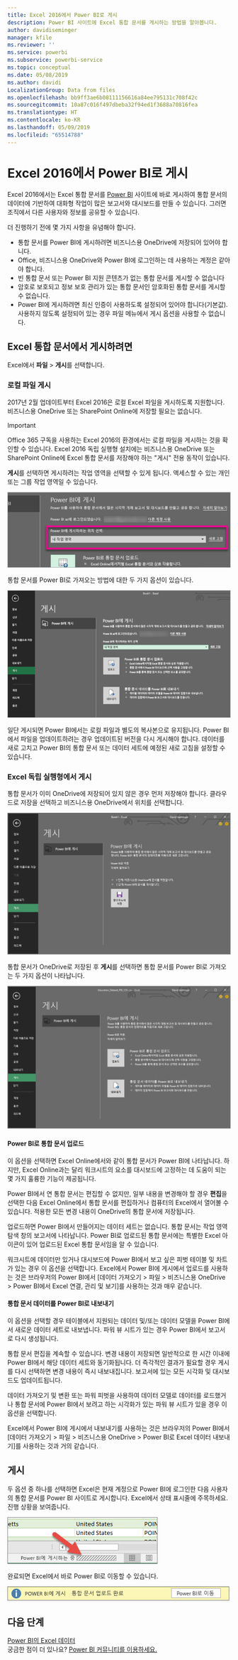```yaml
---
title: Excel 2016에서 Power BI로 게시
description: Power BI 사이트에 Excel 통합 문서를 게시하는 방법을 알아봅니다.
author: davidiseminger
manager: kfile
ms.reviewer: ''
ms.service: powerbi
ms.subservice: powerbi-service
ms.topic: conceptual
ms.date: 05/08/2019
ms.author: davidi
LocalizationGroup: Data from files
ms.openlocfilehash: bb9ff3ae6b08111156616a84ee795131c708f42c
ms.sourcegitcommit: 10a87c016f497dbeba32f94ed1f3688a70816fea
ms.translationtype: HT
ms.contentlocale: ko-KR
ms.lasthandoff: 05/09/2019
ms.locfileid: "65514788"
---
```

# <a name="publish-to-power-bi-from-excel-2016"></a>Excel 2016에서 Power BI로 게시
Excel 2016에서는 Excel 통합 문서를 [Power BI](https://powerbi.microsoft.com) 사이트에 바로 게시하여 통합 문서의 데이터에 기반하여 대화형 작업이 많은 보고서와 대시보드를 만들 수 있습니다. 그러면 조직에서 다른 사용자와 정보를 공유할 수 있습니다.

더 진행하기 전에 몇 가지 사항을 유념해야 합니다.

* 통합 문서를 Power BI에 게시하려면 비즈니스용 OneDrive에 저장되어 있어야 합니다.
* Office, 비즈니스용 OneDrive와 Power BI에 로그인하는 데 사용하는 계정은 같아야 합니다.
* 빈 통합 문서 또는 Power BI 지원 콘텐츠가 없는 통합 문서를 게시할 수 없습니다
* 암호로 보호되고 정보 보호 관리가 있는 통합 문서인 암호화된 통합 문서를 게시할 수 없습니다.
* Power BI에 게시하려면 최신 인증이 사용하도록 설정되어 있어야 합니다(기본값). 사용하지 않도록 설정되어 있는 경우 파일 메뉴에서 게시 옵션을 사용할 수 없습니다.

## <a name="to-publish-your-excel-workbook"></a>Excel 통합 문서에서 게시하려면
Excel에서 **파일** > **게시**를 선택합니다.

### <a name="local-file-publishing"></a>로컬 파일 게시
2017년 2월 업데이트부터 Excel 2016은 로컬 Excel 파일을 게시하도록 지원합니다. 비즈니스용 OneDrive 또는 SharePoint Online에 저장할 필요는 없습니다.

> [!IMPORTANT]
> Office 365 구독을 사용하는 Excel 2016의 환경에서는 로컬 파일을 게시하는 것을 확인할 수 있습니다. Excel 2016 독립 실행형 설치에는 비즈니스용 OneDrive 또는 SharePoint Online에 Excel 통합 문서를 저장해야 하는 "게시" 전용 동작이 있습니다.
> 
> 

**게시**를 선택하면 게시하려는 작업 영역을 선택할 수 있게 됩니다. 액세스할 수 있는 개인 또는 그룹 작업 영역일 수 있습니다.

![](media/service-publish-from-excel/pbi_choose_workspace.png)

통합 문서를 Power BI로 가져오는 방법에 대한 두 가지 옵션이 있습니다.

![](media/service-publish-from-excel/pbi_uploadexport3.png)

일단 게시되면 Power BI에서는 로컬 파일과 별도의 복사본으로 유지됩니다. Power BI에서 파일을 업데이트하려는 경우 업데이트된 버전을 다시 게시해야 합니다. 데이터를 새로 고치고 Power BI의 통합 문서 또는 데이터 세트에 예정된 새로 고침을 설정할 수 있습니다.

### <a name="publishing-from-excel-standalone"></a>Excel 독립 실행형에서 게시
통합 문서가 이미 OneDrive에 저장되어 있지 않은 경우 먼저 저장해야 합니다. 클라우드로 저장을 선택하고 비즈니스용 OneDrive에서 위치를 선택합니다.

![](media/service-publish-from-excel/pbi_savetoonedrive2.png)

통합 문서가 OneDrive로 저장된 후 **게시**를 선택하면 통합 문서를 Power BI로 가져오는 두 가지 옵션이 나타납니다.

![](media/service-publish-from-excel/pbi_uploadexport2.png)

#### <a name="upload-your-workbook-to-power-bi"></a>Power BI로 통합 문서 업로드
이 옵션을 선택하면 Excel Online에서와 같이 통합 문서가 Power BI에 나타납니다. 하지만, Excel Online과는 달리 워크시트의 요소를 대시보드에 고정하는 데 도움이 되는 몇 가지 훌륭한 기능이 제공됩니다.

Power BI에서 연 통합 문서는 편집할 수 없지만, 일부 내용을 변경해야 할 경우 **편집**을 선택한 다음 Excel Online에서 통합 문서를 편집하거나 컴퓨터의 Excel에서 열어볼 수 있습니다. 적용한 모든 변경 내용이 OneDrive의 통합 문서에 저장됩니다.

업로드하면 Power BI에서 만들어지는 데이터 세트는 없습니다. 통합 문서는 작업 영역 탐색 창의 보고서에 나타납니다. Power BI로 업로드된 통합 문서에는 특별한 Excel 아이콘이 있어 업로드된 Excel 통합 문서임을 알 수 있습니다.

워크시트에 데이터만 있거나 대시보드에 Power BI에서 보고 싶은 피벗 테이블 및 차트가 있는 경우 이 옵션을 선택합니다.
Excel에서 Power BI에 게시에서 업로드를 사용하는 것은 브라우저의 Power BI에서 [데이터 가져오기 > 파일 > 비즈니스용 OneDrive > Power BI에서 Excel 연결, 관리 및 보기]를 사용하는 것과 매우 같습니다.

#### <a name="export-workbook-data-to-power-bi"></a>통합 문서 데이터를 Power BI로 내보내기
이 옵션을 선택할 경우 테이블에서 지원되는 데이터 및/또는 데이터 모델을 Power BI에서 새로운 데이터 세트로 내보냅니다. 파워 뷰 시트가 있는 경우 Power BI에서 보고서로 다시 생성됩니다.

통합 문서 편집을 계속할 수 있습니다. 변경 내용이 저장되면 일반적으로 한 시간 이내에 Power BI에서 해당 데이터 세트와 동기화됩니다. 더 즉각적인 결과가 필요할 경우 게시를 다시 선택하면 변경 내용이 즉시 내보내집니다. 보고서에 있는 모든 시각화 및 대시보드도 업데이트됩니다.

데이터 가져오기 및 변환 또는 파워 피벗을 사용하여 데이터 모델로 데이터를 로드했거나 통합 문서에 Power BI에서 보려고 하는 시각화가 있는 파워 뷰 시트가 있을 경우 이 옵션을 선택합니다.

Excel에서 Power BI에 게시에서 내보내기를 사용하는 것은 브라우저의 Power BI에서 [데이터 가져오기 > 파일 > 비즈니스용 OneDrive > Power BI로 Excel 데이터 내보내기]를 사용하는 것과 거의 같습니다.

## <a name="publishing"></a>게시
두 옵션 중 하나를 선택하면 Excel은 현재 계정으로 Power BI에 로그인한 다음 사용자의 통합 문서를 Power BI 사이트로 게시합니다. Excel에서 상태 표시줄에 주목하세요. 진행 상황을 보여줍니다.

![](media/service-publish-from-excel/pbi_publishingstatus.png)

완료되면 Excel에서 바로 Power BI로 이동할 수 있습니다.

![](media/service-publish-from-excel/pbi_gotopbi.png)

## <a name="next-steps"></a>다음 단계
[Power BI의 Excel 데이터](service-excel-workbook-files.md)  
궁금한 점이 더 있나요? [Power BI 커뮤니티를 이용하세요.](http://community.powerbi.com/)

